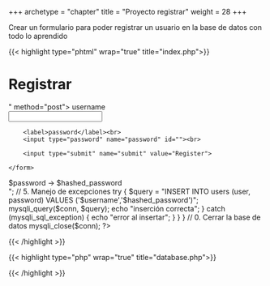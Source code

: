 +++
archetype = "chapter"
title = "Proyecto registrar"
weight = 28
+++

Crear un formulario para poder registrar un usuario en la base de datos con todo lo aprendido

{{< highlight  type="phtml" wrap="true" title="index.php">}}
<?php
// 0. Conectar con la base de datos
include("database.php");
?>

<!DOCTYPE html>
<html lang="en">

<head>
    <meta charset="UTF-8">
    <meta name="viewport" content="width=device-width, initial-scale=1.0">
    <title>Register</title>
</head>

<body>
    <h1>Registrar</h1>
    <!-- 1. Crear formulario -->
    <form action="<?php $_SERVER["PHP_SELF"] ?>" method="post">
        <label>username</label><br>
        <input type="text" name="username" id=""><br>

        <label>password</label><br>
        <input type="password" name="password" id=""><br>

        <input type="submit" name="submit" value="Register">

    </form>
</body>

</html>

<?php
// 2. Detectar si algo ha sido enviado
if ($_SERVER["REQUEST_METHOD"] == "POST") {
    // 3. Validar si algun campo está vacio
    if (empty($_POST["username"])) {
        echo "Ingrese usuario";
    } elseif (empty($_POST["password"])) {
        echo "Ingrese contraseña";
    } else {
        // 4. Filtrar codigo malicioso
        $username = filter_input(
            INPUT_POST,
            "username",
            FILTER_SANITIZE_SPECIAL_CHARS
        );

        $password = filter_input(
            INPUT_POST,
            "password",
            FILTER_SANITIZE_SPECIAL_CHARS
        );

        // 5. Encriptar password
        $hashed_password = password_hash($_POST["password"], PASSWORD_DEFAULT);

        echo "$username -> $password -> $hashed_password <br>";

        // 5. Manejo de excepciones
        try {
            $query = "INSERT INTO users (user, password) VALUES ('$username','$hashed_password')";
            mysqli_query($conn, $query);
            echo "inserción correcta";
        } catch (mysqli_sql_exception) {
            echo "error al insertar";
        }
    }
}
// 0. Cerrar la base de datos
mysqli_close($conn);
?>
{{< /highlight >}}

{{< highlight  type="php" wrap="true" title="database.php">}}
<?php
$db_server = "localhost";
$db_user = "root";
$db_pass = "";
$db_name = "businessdb";

try{
    $conn = mysqli_connect(
        $db_server,
        $db_user,
        $db_pass,
        $db_name
    );    
}
catch(mysqli_sql_exception){
    echo "Error al conectar a la BD";
}
?>
{{< /highlight >}}
